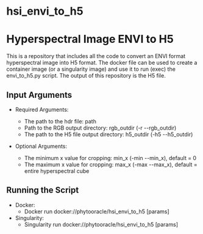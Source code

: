 # hsi_envi_to_h5

# Hyperspectral Image ENVI to H5
This is a repository that includes all the code to convert an ENVI format hyperspectral image into H5 format. The docker file can be used to create a container image (or a singularity image) and use it to run (exec) the envi_to_h5.py script. The output of this repository is the H5 file. 

## Input Arguments

* Required Arguments:
    * The path to the hdr file: path
    * Path to the RGB output directory: rgb_outdir (-r --rgb_outdir)
    * The path to the H5 file output directory: h5_outdir (-h5 --h5_outdir)

* Optional Arguments:
    * The minimum x value for cropping: min_x (-min --min_x), default = 0
    * The maximum x value for cropping: max_x (-max --max_x), default = entire hyperspectral cube

## Running the Script

* Docker:
    * Docker run docker://phytooracle/hsi_envi_to_h5 [params]
* Singularity:
    * Singularity run docker://phytooracle/hsi_envi_to_h5 [params]

